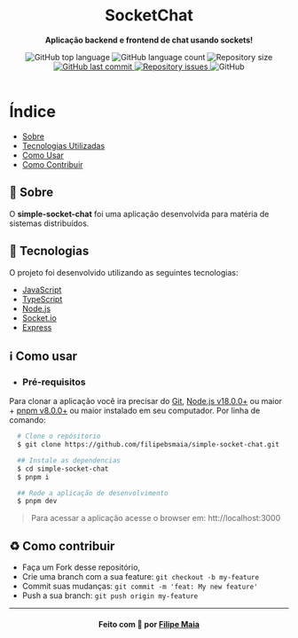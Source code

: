 <div align="center">
  <h1>SocketChat</h1>
  
  <b>Aplicação backend e frontend de chat usando sockets!</b>

<!--  Shields -->
   <img alt="GitHub top language" src="https://img.shields.io/github/languages/top/filipebsmaia/simple-socket-chat">

  <img alt="GitHub language count" src="https://img.shields.io/github/languages/count/filipebsmaia/simple-socket-chat">

  <img alt="Repository size" src="https://img.shields.io/github/repo-size/filipebsmaia/simple-socket-chat">
  <a href="https://github.com/filipebsmaia/simple-socket-chat/commits/master">
    <img alt="GitHub last commit" src="https://img.shields.io/github/last-commit/filipebsmaia/simple-socket-chat">
  </a>

  <a href="https://github.com/filipebsmaia/simple-socket-chat/issues">
    <img alt="Repository issues" src="https://img.shields.io/github/issues/filipebsmaia/simple-socket-chat">
  </a>

  <img alt="GitHub" src="https://img.shields.io/github/license/filipebsmaia/simple-socket-chat">
<!--  Shields -->
</div>
</br>

# Índice

- [Sobre](#sobre)
- [Tecnologias Utilizadas](#tecnologias)
- [Como Usar](#como-usar)
- [Como Contribuir](#como-contribuir)

<a id="sobre"></a>

## :bookmark: Sobre

<p>
  O <strong>simple-socket-chat</strong> foi uma aplicação desenvolvida para matéria de sistemas distribuídos.
<p>

<a id="tecnologias"></a>

## :rocket: Tecnologias

O projeto foi desenvolvido utilizando as seguintes tecnologias:

- [JavaScript]()
- [TypeScript](https://www.typescriptlang.org/)
- [Node.js](https://nodejs.org/en/)
- [Socket.io](https://socket.io/)
- [Express](https://expressjs.com/)

<a id="como-usar"></a>

## :information_source: Como usar

- ### **Pré-requisitos**

Para clonar a aplicação você ira precisar do [Git](https://git-scm.com), [Node.js v18.0.0+](https://nodejs.org/) ou maior + [pnpm v8.0.0+](https://pnpm.io/) ou maior instalado em seu computador. Por linha de comando:

```sh
  # Clone o repósitorio
  $ git clone https://github.com/filipebsmaia/simple-socket-chat.git

  ## Instale as dependencias
  $ cd simple-socket-chat
  $ pnpm i

  ## Rode a aplicação de desenvolvimento
  $ pnpm dev

```
> Para acessar a aplicação acesse o browser em: htt://localhost:3000

<a id="como-contribuir"></a>

## :recycle: Como contribuir

- Faça um Fork desse repositório,
- Crie uma branch com a sua feature: `git checkout -b my-feature`
- Commit suas mudanças: `git commit -m 'feat: My new feature'`
- Push a sua branch: `git push origin my-feature`

---

<div align="center">
<h4>
    Feito com 💜 por <a href="https://www.linkedin.com/in/filipebsmaia/" target="_blank">Filipe Maia</a>
</h4>
</div>

